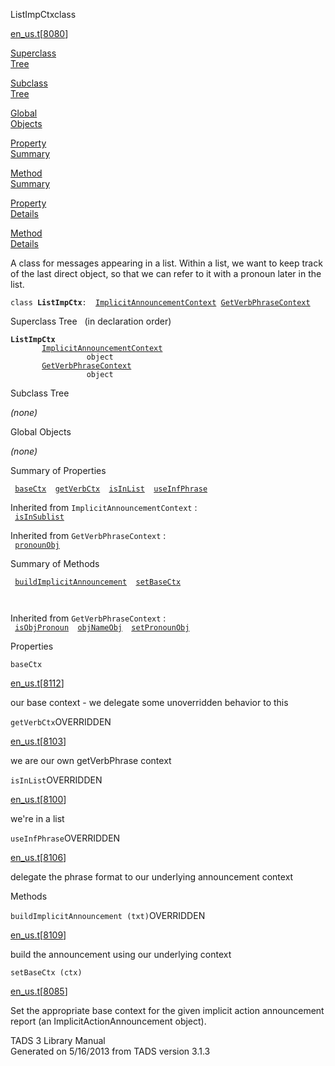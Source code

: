 <span class="title">ListImpCtx</span><span class="type">class</span>

[en_us.t](../file/en_us.t.html)\[[8080](../source/en_us.t.html#8080)\]

[Superclass  
Tree](#_SuperClassTree_)

[Subclass  
Tree](#_SubClassTree_)

[Global  
Objects](#_ObjectSummary_)

[Property  
Summary](#_PropSummary_)

[Method  
Summary](#_MethodSummary_)

[Property  
Details](#_Properties_)

[Method  
Details](#_Methods_)

<div class="fdesc">

A class for messages appearing in a list. Within a list, we want to keep
track of the last direct object, so that we can refer to it with a
pronoun later in the list.

`class `**`ListImpCtx`**` :   `[`ImplicitAnnouncementContext`](../object/ImplicitAnnouncementContext.html)`   `[`GetVerbPhraseContext`](../object/GetVerbPhraseContext.html)

</div>

<span id="_SuperClassTree_"></span>

<div class="mjhd">

<span class="hdln">Superclass Tree</span>   (in declaration order)

</div>

**`ListImpCtx`**  
`         `[`ImplicitAnnouncementContext`](../object/ImplicitAnnouncementContext.html)  
`                 object`  
`         `[`GetVerbPhraseContext`](../object/GetVerbPhraseContext.html)  
`                 object`  
<span id="_SubClassTree_"></span>

<div class="mjhd">

<span class="hdln">Subclass Tree</span>  

</div>

*(none)* <span id="_ObjectSummary_"></span>

<div class="mjhd">

<span class="hdln">Global Objects</span>  

</div>

*(none)* <span id="_PropSummary_"></span>

<div class="mjhd">

<span class="hdln">Summary of Properties</span>  

</div>

` `[`baseCtx`](#baseCtx)`  `[`getVerbCtx`](#getVerbCtx)`  `[`isInList`](#isInList)`  `[`useInfPhrase`](#useInfPhrase)`  `

Inherited from `ImplicitAnnouncementContext` :  
` `[`isInSublist`](../object/ImplicitAnnouncementContext.html#isInSublist)`  `

Inherited from `GetVerbPhraseContext` :  
` `[`pronounObj`](../object/GetVerbPhraseContext.html#pronounObj)`  `

<span id="_MethodSummary_"></span>

<div class="mjhd">

<span class="hdln">Summary of Methods</span>  

</div>

` `[`buildImplicitAnnouncement`](#buildImplicitAnnouncement)`  `[`setBaseCtx`](#setBaseCtx)`  `

` `

Inherited from `GetVerbPhraseContext` :  
` `[`isObjPronoun`](../object/GetVerbPhraseContext.html#isObjPronoun)`  `[`objNameObj`](../object/GetVerbPhraseContext.html#objNameObj)`  `[`setPronounObj`](../object/GetVerbPhraseContext.html#setPronounObj)`  `

<span id="_Properties_"></span>

<div class="mjhd">

<span class="hdln">Properties</span>  

</div>

<span id="baseCtx"></span>

`baseCtx`

[en_us.t](../file/en_us.t.html)\[[8112](../source/en_us.t.html#8112)\]

<div class="desc">

our base context - we delegate some unoverridden behavior to this

</div>

<span id="getVerbCtx"></span>

`getVerbCtx`<span class="rem">OVERRIDDEN</span>

[en_us.t](../file/en_us.t.html)\[[8103](../source/en_us.t.html#8103)\]

<div class="desc">

we are our own getVerbPhrase context

</div>

<span id="isInList"></span>

`isInList`<span class="rem">OVERRIDDEN</span>

[en_us.t](../file/en_us.t.html)\[[8100](../source/en_us.t.html#8100)\]

<div class="desc">

we're in a list

</div>

<span id="useInfPhrase"></span>

`useInfPhrase`<span class="rem">OVERRIDDEN</span>

[en_us.t](../file/en_us.t.html)\[[8106](../source/en_us.t.html#8106)\]

<div class="desc">

delegate the phrase format to our underlying announcement context

</div>

<span id="_Methods_"></span>

<div class="mjhd">

<span class="hdln">Methods</span>  

</div>

<span id="buildImplicitAnnouncement"></span>

`buildImplicitAnnouncement (txt)`<span class="rem">OVERRIDDEN</span>

[en_us.t](../file/en_us.t.html)\[[8109](../source/en_us.t.html#8109)\]

<div class="desc">

build the announcement using our underlying context

</div>

<span id="setBaseCtx"></span>

`setBaseCtx (ctx)`

[en_us.t](../file/en_us.t.html)\[[8085](../source/en_us.t.html#8085)\]

<div class="desc">

Set the appropriate base context for the given implicit action
announcement report (an ImplicitActionAnnouncement object).

</div>

<div class="ftr">

TADS 3 Library Manual  
Generated on 5/16/2013 from TADS version 3.1.3

</div>
